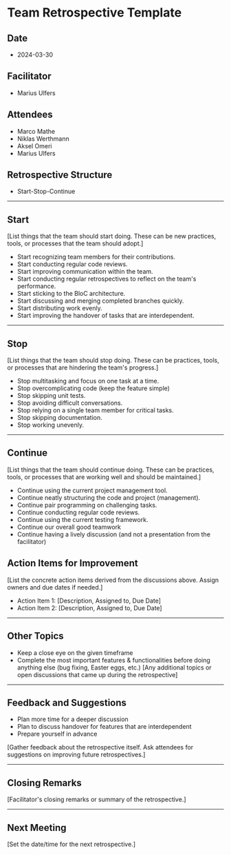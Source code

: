 # Team Retrospective Template

## Date

- 2024-03-30

## Facilitator

- Marius Ulfers

## Attendees

- Marco Mathe
- Niklas Werthmann
- Aksel Omeri
- Marius Ulfers

## Retrospective Structure

- Start-Stop-Continue

---

## Start

[List things that the team should start doing. These can be new practices, tools, or processes that the team should adopt.]

- Start recognizing team members for their contributions.
- Start conducting regular code reviews.
- Start improving communication within the team.
- Start conducting regular retrospectives to reflect on the team's performance.
- Start sticking to the BloC architecture.
- Start discussing and merging completed branches quickly.
- Start distributing work evenly.
- Start improving the handover of tasks that are interdependent.

---

## Stop

[List things that the team should stop doing. These can be practices, tools, or processes that are hindering the team's progress.]

- Stop multitasking and focus on one task at a time.
- Stop overcomplicating code (keep the feature simple)
- Stop skipping unit tests.
- Stop avoiding difficult conversations.
- Stop relying on a single team member for critical tasks.
- Stop skipping documentation.
- Stop working unevenly.

---

## Continue

[List things that the team should continue doing. These can be practices, tools, or processes that are working well and should be maintained.]

- Continue using the current project management tool.
- Continue neatly structuring the code and project (management).
- Continue pair programming on challenging tasks.
- Continue conducting regular code reviews.
- Continue using the current testing framework.
- Continue our overall good teamwork
- Continue having a lively discussion (and not a presentation from the facilitator)

## Action Items for Improvement

[List the concrete action items derived from the discussions above. Assign owners and due dates if needed.]

- Action Item 1: [Description, Assigned to, Due Date]
- Action Item 2: [Description, Assigned to, Due Date]

---

## Other Topics

- Keep a close eye on the given timeframe
- Complete the most important features & functionalities before doing anything else (bug fixing, Easter eggs, etc.)
  [Any additional topics or open discussions that came up during the retrospective]

---

## Feedback and Suggestions

- Plan more time for a deeper discussion
- Plan to discuss handover for features that are interdependent
- Prepare yourself in advance

[Gather feedback about the retrospective itself. Ask attendees for suggestions on improving future retrospectives.]

---

## Closing Remarks

[Facilitator's closing remarks or summary of the retrospective.]

---

## Next Meeting

[Set the date/time for the next retrospective.]

